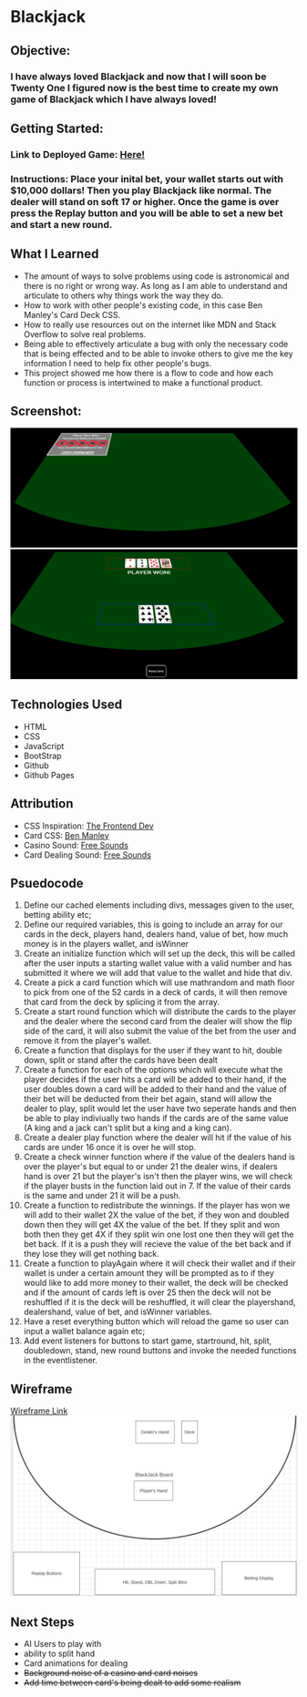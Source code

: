 # Blackjack
## Objective:
### I have always loved Blackjack and now that I will soon be Twenty One I figured now is the best time to create my own game of Blackjack which I have always loved!
## Getting Started:
### Link to Deployed Game: [Here!](https://blakeromano.github.io/blackjack/)
### Instructions: Place your inital bet, your wallet starts out with $10,000 dollars! Then you play Blackjack like normal. The dealer will stand on soft 17 or higher. Once the game is over press the Replay button and you will be able to set a new bet and start a new round.
## What I Learned
* The amount of ways to solve problems using code is astronomical and there is no right or wrong way. As long as I am able to understand and articulate to others why things work the way they do.
* How to work with other people's existing code, in this case Ben Manley's Card Deck CSS.
* How to really use resources out on the internet like MDN and Stack Overflow to solve real problems.
* Being able to effectively articulate a bug with only the necessary code that is being effected and to be able to invoke others to give me the key information I need to help fix other people's bugs.
* This project showed me how there is a flow to code and how each function or process is intertwined to make a functional product.
## Screenshot:
![Screenshot 1](https://raw.githubusercontent.com/blakeromano/blackjack/main/ReadMe-Pictures/Game-Screenshot-One.png)
![Screenshot 2](https://raw.githubusercontent.com/blakeromano/blackjack/main/ReadMe-Pictures/Game-Screenshot-Two.png)

## Technologies Used
* HTML
* CSS
* JavaScript
* BootStrap
* Github
* Github Pages

## Attribution
* CSS Inspiration: [The Frontend Dev](https://www.thefrontenddev.com/view/lets-create-a-vanilla-javascript-blackjack-game-part-1--the-board-setup-tutorial-)
* Card CSS: [Ben Manley](https://github.com/SEI-Remote-WC/css-card-deck)
* Casino Sound: [Free Sounds](https://freesound.org/people/craigsmith/sounds/438129/)
* Card Dealing Sound: [Free Sounds](https://freesound.org/people/f4ngy/sounds/240777/)

## Psuedocode 
1. Define our cached elements including divs, messages given to the user, betting ability etc;
2. Define our required variables, this is going to include an array for our cards in the deck, players hand, dealers hand, value of bet, how much money is in the players wallet, and isWinner
3. Create an initialize function which will set up the deck, this will be called after the user inputs a starting wallet value with a valid number and has submitted it where we will add that value to the wallet and hide that div.
4. Create a pick a card function which will use mathrandom and math floor to pick from one of the 52 cards in a deck of cards, it will then remove that card from the deck by splicing it from the array.
5. Create a start round function which will distribute the cards to the player and the dealer where the second card from the dealer will show the flip side of the card, it will also submit the value of the bet from the user and remove it from the player's wallet.
6. Create a function that displays for the user if they want to hit, double down, split or stand after the cards have been dealt
7. Create a function for each of the options which will execute what the player decides if the user hits a card will be added to their hand, if the user doubles down a card will be added to their hand and the value of their bet will be deducted from their bet again, stand will allow the dealer to play, split would let the user have two seperate hands and then be able to play indiviually two hands if the cards are of the same value (A king and a jack can't split but a king and a king can).
8. Create a dealer play function where the dealer will hit if the value of his cards are under 16 once it is over he will stop. 
9. Create a check winner function where if the value of the dealers hand is over the player's but equal to or under 21 the dealer wins, if dealers hand is over 21 but the player's isn't then the player wins, we will check if the player busts in the function laid out in 7. If the value of their cards is the same and under 21 it will be a push.
10. Create a function to redistribute the winnings. If the player has won we will add to their wallet 2X the value of the bet, if they won and doubled down then they will get 4X the value of the bet. If they split and won both then they get 4X if they split win one lost one then they will get the bet back. If it is a push they will recieve the value of the bet back and if they lose they will get nothing back.
11. Create a function to playAgain where it will check their wallet and if their wallet is under a certain amount they will be prompted as to if they would like to add more money to their wallet, the deck will be checked and if the amount of cards left is over 25 then the deck will not be reshuffled if it is the deck will be reshuffled, it will clear the playershand, dealershand, value of bet, and isWinner variables.
12. Have a reset everything button which will reload the game so user can input a wallet balance again etc;
13. Add event listeners for buttons to start game, startround, hit, split, doubledown, stand, new round buttons and invoke the needed functions in the eventlistener.  

## Wireframe
[Wireframe Link](https://wireframe.cc/3ud7AK)
![Wireframe](https://raw.githubusercontent.com/blakeromano/blackjack/main/ReadMe-Pictures/Wireframe.png)

## Next Steps
* AI Users to play with 
* ability to split hand
* Card animations for dealing
* ~~Background noise of a casino and card noises~~
* ~~Add time between card's being dealt to add some realism~~
